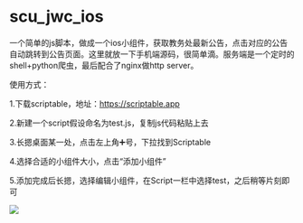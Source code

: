 # scu_jwc_ios
 一个简单的js脚本，做成一个ios小组件，获取教务处最新公告，点击对应的公告自动跳转到公告页面。这里就放一下手机端源码，很简单滴。服务端是一个定时的shell+python爬虫，最后配合了nginx做http server。
 
 使用方式：
 
 1.下载scriptable，地址：https://scriptable.app 
 
 2.新建一个script假设命名为test.js，复制js代码粘贴上去 
 
 3.长摁桌面某一处，点击左上角➕号，下拉找到Scriptable 
 
 4.选择合适的小组件大小，点击“添加小组件” 
 
 5.添加完成后长摁，选择编辑小组件，在Script一栏中选择test，之后稍等片刻即可 
 
 ![](https://s3.ax1x.com/2020/12/18/rYW9Nn.jpg)
